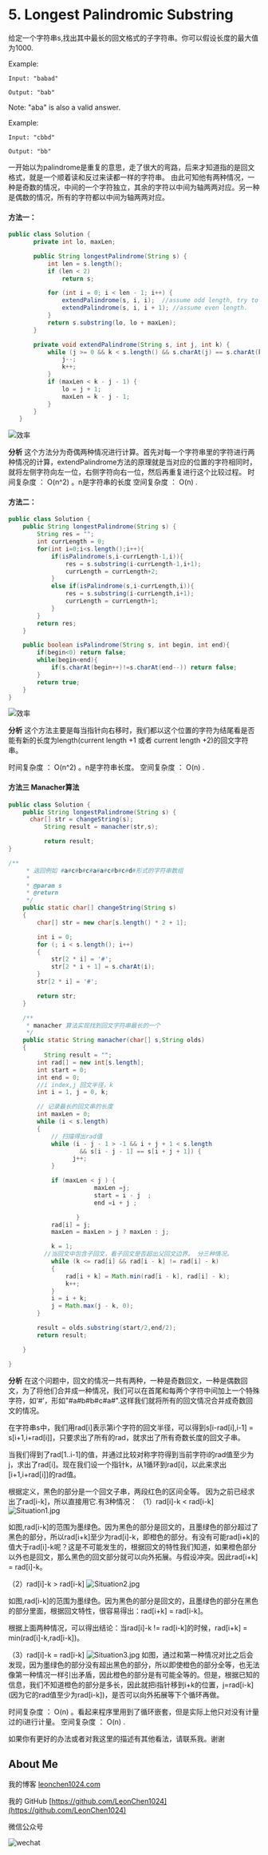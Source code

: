 
# 5. Longest Palindromic Substring

给定一个字符串s,找出其中最长的回文格式的子字符串。你可以假设长度的最大值为1000.

Example:
```
Input: "babad"

Output: "bab"
```

Note: "aba" is also a valid answer.

Example:
```
Input: "cbbd"

Output: "bb"
```

一开始以为palindrome是重复的意思，走了很大的弯路，后来才知道指的是回文格式，就是一个顺着读和反过来读都一样的字符串。
由此可知他有两种情况，一种是奇数的情况，中间的一个字符独立，其余的字符以中间为轴两两对应。另一种是偶数的情况，所有的字符都以中间为轴两两对应。

#### 方法一：

``` java
public class Solution {
       private int lo, maxLen;

       public String longestPalindrome(String s) {
           int len = s.length();
           if (len < 2)
               return s;

           for (int i = 0; i < len - 1; i++) {
               extendPalindrome(s, i, i);  //assume odd length, try to extend Palindrome as possible
               extendPalindrome(s, i, i + 1); //assume even length.
           }
           return s.substring(lo, lo + maxLen);
       }

       private void extendPalindrome(String s, int j, int k) {
           while (j >= 0 && k < s.length() && s.charAt(j) == s.charAt(k)) {
               j--;
               k++;
           }
           if (maxLen < k - j - 1) {
               lo = j + 1;
               maxLen = k - j - 1;
           }
       }
   }
```

![效率](https://github.com/LeonChen1024/LeetCodeRecord/blob/master/5.%20Longest%20Palindromic%20Substring/Images/SuccessResult1.png?raw=true)

**分析**
这个方法分为奇偶两种情况进行计算。首先对每一个字符串里的字符进行两种情况的计算，extendPalindrome方法的原理就是当对应的位置的字符相同时，就将左侧字符向左一位，右侧字符向右一位，然后再重复进行这个比较过程。
时间复杂度 ： O(n^2) 。n是字符串的长度
空间复杂度 ： O(n) .

#### 方法二：

``` java
public class Solution {
    public String longestPalindrome(String s) {
        String res = "";
        int currLength = 0;
        for(int i=0;i<s.length();i++){
            if(isPalindrome(s,i-currLength-1,i)){
                res = s.substring(i-currLength-1,i+1);
                currLength = currLength+2;
            }
            else if(isPalindrome(s,i-currLength,i)){
                res = s.substring(i-currLength,i+1);
                currLength = currLength+1;
            }
        }
        return res;
    }

    public boolean isPalindrome(String s, int begin, int end){
        if(begin<0) return false;
        while(begin<end){
        	if(s.charAt(begin++)!=s.charAt(end--)) return false;
        }
        return true;
    }
}

```

![效率](https://github.com/LeonChen1024/LeetCodeRecord/blob/master/5.%20Longest%20Palindromic%20Substring/Images/SuccessResult2.png?raw=true)

**分析**
这个方法主要是每当指针向右移时，我们都以这个位置的字符为结尾看是否能有新的长度为length(current length +1 或者 current length +2)的回文字符串。

时间复杂度 ： O(n^2) 。n是字符串长度。
空间复杂度 ： O(n) .

#### 方法三 Manacher算法

```java
public class Solution {
    public String longestPalindrome(String s) {
      char[] str = changeString(s);
		  String result = manacher(str,s);

		  return result;
}

/**
	 * 返回例如 #a#c#b#c#a#a#c#b#c#d#形式的字符串数组
	 *
	 * @param s
	 * @return
	 */
	public static char[] changeString(String s)
	{
	    char[] str = new char[s.length() * 2 + 1];

	    int i = 0;
	    for (; i < s.length(); i++)
	    {
	        str[2 * i] = '#';
	        str[2 * i + 1] = s.charAt(i);
	    }
	    str[2 * i] = '#';

	    return str;
	}

	/**
	 * manacher 算法实现找到回文字符串最长的一个
	 */
	public static String manacher(char[] s,String olds)
	{
		  String result = "";
	    int rad[] = new int[s.length];
	    int start = 0;
	    int end = 0;
	    //i index,j 回文半径，k
	    int i = 1, j = 0, k;

	    // 记录最长的回文串的长度
	    int maxLen = 0;
	    while (i < s.length)
	    {
	        // 扫描得出rad值
	        while (i - j - 1 > -1 && i + j + 1 < s.length
	                && s[i - j - 1] == s[i + j + 1]) {
	        	  j++;
	        }

	        if (maxLen < j ) {
				        maxLen =j;
				        start = i - j  ;
				        end =i + j ;

			       }
	        rad[i] = j;
	        maxLen = maxLen > j ? maxLen : j;

	        k = 1;
          //当回文中包含子回文，看子回文是否超出父回文边界。 分三种情况。
	        while (k <= rad[i] && rad[i - k] != rad[i] - k)
	        {
	            rad[i + k] = Math.min(rad[i - k], rad[i] - k);
	            k++;
	        }
	        i = i + k;
	        j = Math.max(j - k, 0);
	    }

	    result = olds.substring(start/2,end/2);
	    return result;

	}

}

```

**分析**
在这个问题中，回文的情况一共有两种，一种是奇数回文，一种是偶数回文，为了将他们合并成一种情况，我们可以在首尾和每两个字符中间加上一个特殊字符，如‘#’，形如"#a#b#b#c#a#".这样我们就将所有的回文情况合并成奇数回文的情况。

在字符串s中，我们用rad[i]表示第i个字符的回文半径，可以得到s[i-rad[i],i-1] = s[i+1,i+rad[i]]，只要求出了所有的rad，就求出了所有奇数长度的回文子串。

当我们得到了rad[1..i-1]的值，并通过比较对称字符得到当前字符i的rad值至少为j，求出了rad[i]。现在我们设一个指针k，从1循环到rad[i]，以此来求出[i+1,i+rad[i]]的rad值。

根据定义，黑色的部分是一个回文子串，两段红色的区间全等。
因为之前已经求出了rad[i-k]，所以直接用它.有3种情况：
（1）rad[i]-k < rad[i-k]
![Situation1.jpg](https://github.com/LeonChen1024/LeetCodeRecord/blob/master/5.%20Longest%20Palindromic%20Substring/Images/Situation1.jpg?raw=true)

如图,rad[i-k]的范围为墨绿色。因为黑色的部分是回文的，且墨绿色的部分超过了黑色的部分，所以rad[i+k]至少为rad[i]-k，即橙色的部分。有没有可能rad[i+k]的值大于rad[i]-k呢？这是不可能发生的，根据回文的特性我们知道，如果橙色部分以外也是回文，那么黑色的回文部分就可以向外拓展。与假设冲突。因此rad[i+k] = rad[i]-k。

（2）rad[i]-k > rad[i-k]
![Situation2.jpg](https://github.com/LeonChen1024/LeetCodeRecord/blob/master/5.%20Longest%20Palindromic%20Substring/Images/Situation2.jpg?raw=true)

如图,rad[i-k]的范围为墨绿色。因为黑色的部分是回文的，且墨绿色的部分在黑色的部分里面，根据回文特性，很容易得出：rad[i+k] = rad[i-k]。

根据上面两种情况，可以得出结论：当rad[i]-k != rad[i-k]的时候，rad[i+k] = min(rad[i]-k,rad[i-k])。

（3）rad[i]-k = rad[i-k]
![Situation3.jpg](https://github.com/LeonChen1024/LeetCodeRecord/blob/master/5.%20Longest%20Palindromic%20Substring/Images/Situation3.jpg?raw=true)
如图，通过和第一种情况对比之后会发现，因为墨绿色的部分没有超出黑色的部分，所以即使橙色的部分全等，也无法像第一种情况一样引出矛盾，因此橙色的部分是有可能全等的。但是，根据已知的信息，我们不知道橙色的部分是多长，因此就把i指针移到i+k的位置，j=rad[i-k]\(因为它的rad值至少为rad[i-k])，是否可以向外拓展等下个循环再做。

时间复杂度 ： O(n) 。看起来程序里用到了循环嵌套，但是实际上他只对没有计量过的i进行计量。
空间复杂度 ： O(n) .

如果你有更好的办法或者对我这里的描述有其他看法，请联系我。谢谢

## About Me

我的博客 [leonchen1024.com](http://leonchen1024.com/)

我的 GitHub [https://github.com/LeonChen1024](https://github.com/LeonChen1024)

微信公众号 

![wechat](https://github.com/LeonChen1024/LeetCodeRecord/blob/master/Images/CooderQRcodem.jpg?raw=false)
